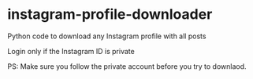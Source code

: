 # instagram-profile-downloader

Python code to download any Instagram profile with all posts

Login only if the Instagram ID is private

PS: Make sure you follow the private account before you try to downlaod. 
